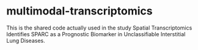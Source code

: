 # multimodal-transcriptomics
This is the shared code actually used in the study Spatial Transcriptomics Identifies SPARC as a Prognostic Biomarker in Unclassifiable Interstitial Lung Diseases.
